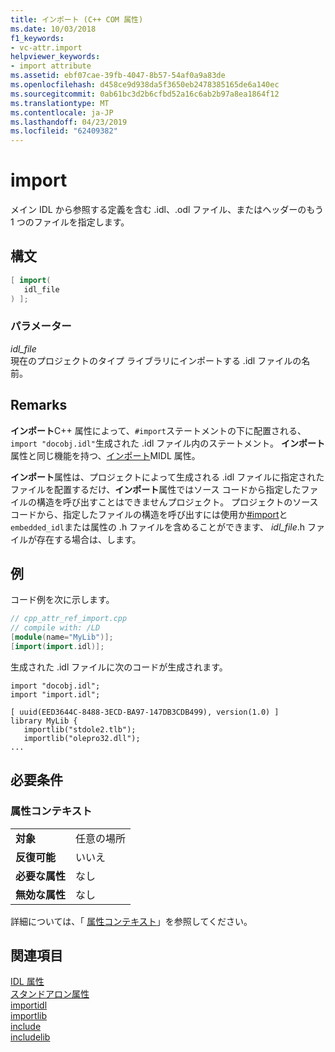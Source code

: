 ```yaml
---
title: インポート (C++ COM 属性)
ms.date: 10/03/2018
f1_keywords:
- vc-attr.import
helpviewer_keywords:
- import attribute
ms.assetid: ebf07cae-39fb-4047-8b57-54af0a9a83de
ms.openlocfilehash: d458ce9d938da5f3650eb2478385165de6a140ec
ms.sourcegitcommit: 0ab61bc3d2b6cfbd52a16c6ab2b97a8ea1864f12
ms.translationtype: MT
ms.contentlocale: ja-JP
ms.lasthandoff: 04/23/2019
ms.locfileid: "62409382"
---
```

# <a name="import"></a>import

メイン IDL から参照する定義を含む .idl、.odl ファイル、またはヘッダーのもう 1 つのファイルを指定します。

## <a name="syntax"></a>構文

```cpp
[ import(
   idl_file
) ];
```

### <a name="parameters"></a>パラメーター

*idl_file*<br/>
現在のプロジェクトのタイプ ライブラリにインポートする .idl ファイルの名前。

## <a name="remarks"></a>Remarks

**インポート**C++ 属性によって、`#import`ステートメントの下に配置される、`import "docobj.idl"`生成された .idl ファイル内のステートメント。 **インポート**属性と同じ機能を持つ、[インポート](/windows/desktop/Midl/import)MIDL 属性。

**インポート**属性は、プロジェクトによって生成される .idl ファイルに指定されたファイルを配置するだけ、**インポート**属性ではソース コードから指定したファイルの構造を呼び出すことはできませんプロジェクト。  プロジェクトのソース コードから、指定したファイルの構造を呼び出すには使用か[#import](../../preprocessor/hash-import-directive-cpp.md)と`embedded_idl`または属性の .h ファイルを含めることができます、 *idl_file*.h ファイルが存在する場合は、します。

## <a name="example"></a>例

コード例を次に示します。

```cpp
// cpp_attr_ref_import.cpp
// compile with: /LD
[module(name="MyLib")];
[import(import.idl)];
```

生成された .idl ファイルに次のコードが生成されます。

```
import "docobj.idl";
import "import.idl";

[ uuid(EED3644C-8488-3ECD-BA97-147DB3CDB499), version(1.0) ]
library MyLib {
   importlib("stdole2.tlb");
   importlib("olepro32.dll");
...
```

## <a name="requirements"></a>必要条件

### <a name="attribute-context"></a>属性コンテキスト

|||
|-|-|
|**対象**|任意の場所|
|**反復可能**|いいえ|
|**必要な属性**|なし|
|**無効な属性**|なし|

詳細については、「 [属性コンテキスト](cpp-attributes-com-net.md#contexts)」を参照してください。

## <a name="see-also"></a>関連項目

[IDL 属性](idl-attributes.md)<br/>
[スタンドアロン属性](stand-alone-attributes.md)<br/>
[importidl](importidl.md)<br/>
[importlib](importlib.md)<br/>
[include](include-cpp.md)<br/>
[includelib](includelib-cpp.md)
